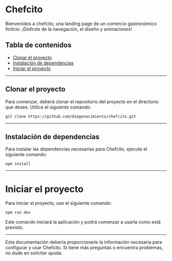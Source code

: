# Chefcito
Bienvenidos a chefcito, una landing page de un comercio gastronómico ficticio. ¡Disfrute de la navegación, el diseño y animaciones!

## Tabla de contenidos
- [Clonar el proyecto](#clonar-el-proyecto) 
- [Instalación de dependencias](#instalación-de-dependencias) 
- [Iniciar el proyecto](#iniciar-el-proyecto)

***

## Clonar el proyecto
Para comenzar, deberá clonar el repositorio del proyecto en el directorio que desee. Utilice el siguiente comando:

```git clone https://github.com/diegonacimiento/chefcito.git```


***

## Instalación de dependencias
Para instalar las dependencias necesarias para Chefcito, ejecute el siguiente comando:

``` npm install ```

***

# Iniciar el proyecto
Para iniciar el proyecto, use el siguiente comando:

```npm run dev```

Este comando iniciará la aplicación y podrá comenzar a usarla como está previsto.

***

Esta documentación debería proporcionarle la información necesaria para configurar y usar Chefcito. Si tiene más preguntas o encuentra problemas, no dude en solicitar ayuda.

